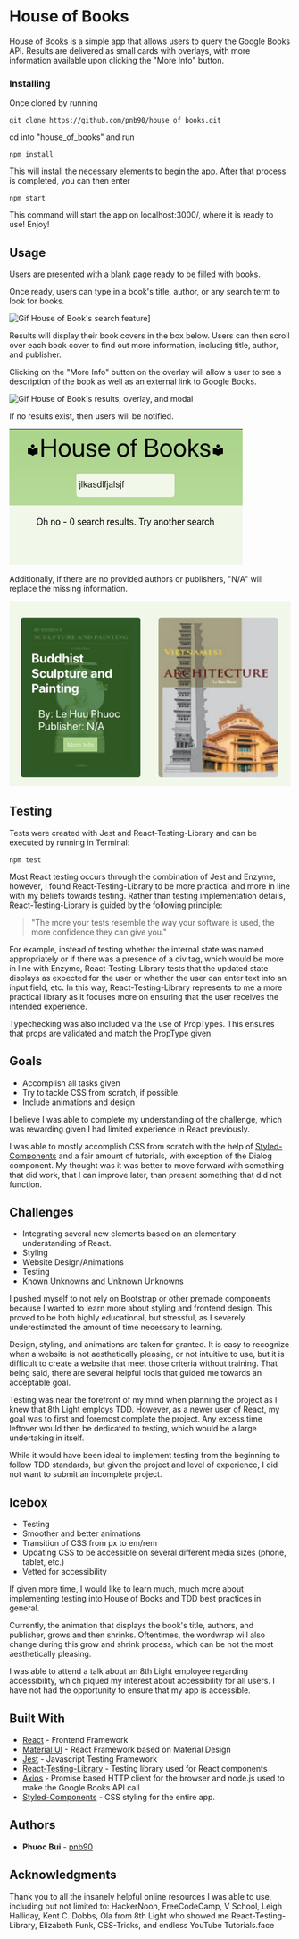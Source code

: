 # House of Books

House of Books is a simple app that allows users to query the Google Books API. Results are delivered as small cards with overlays, with more information available upon clicking the "More Info" button.

### Installing
Once cloned by running

```
git clone https://github.com/pnb90/house_of_books.git
```

cd into "house\_of\_books" and run 

```
npm install
```

This will install the necessary elements to begin the app. After that process is completed, you can then enter

```
npm start
```

This command will start the app on localhost:3000/, where it is ready to use! Enjoy!

## Usage
Users are presented with a blank page ready to be filled with books.

Once ready, users can type in a book's title, author, or any search term to look for books.

  <img src="https://media.giphy.com/media/YSeTvY26YBwBY53Xlp/giphy.gif" alt="Gif House of Book's search feature]">
 

Results will display their book covers in the box below. Users can then scroll over each book cover to find out more information, including title, author, and publisher.

Clicking on the "More Info" button on the overlay will allow a user to see a description of the book as well as an external link to Google Books.

  <img src="https://media.giphy.com/media/dvyIpITSA6iIDG1B8v/giphy.gif" alt="Gif House of Book's results, overlay, and modal">
  
If no results exist, then users will be notified. 

  <img src="./assets/images/NoResults.png" alt="Image of no results">
  
Additionally, if there are no provided authors or publishers, "N/A" will replace the missing information.

  <img src="./assets/images/MissingPublisher.png" alt="Image of no results">


## Testing
Tests were created with Jest and React-Testing-Library and can be executed by running in Terminal:

```
npm test
```

Most React testing occurs through the combination of Jest and Enzyme, however, I found React-Testing-Library to be more practical and more in line with my beliefs towards testing. Rather than testing implementation details, React-Testing-Library is guided by the following principle: 

> "The more your tests resemble the way your software is used, the more confidence they can give you."

For example, instead of testing whether the internal state was named appropriately or if there was a presence of a div tag, which would be more in line with Enzyme, React-Testing-Library tests that the updated state displays as expected for the user or whether the user can enter text into an input field, etc. In this way, React-Testing-Library represents to me a more practical library as it focuses more on ensuring that the user receives the intended experience.

Typechecking was also included via the use of PropTypes. This ensures that props are validated and match the PropType given. 

## Goals
  - Accomplish all tasks given
  - Try to tackle CSS from scratch, if possible.
  - Include animations and design

I believe I was able to complete my understanding of the challenge, which was rewarding given I had limited experience in React previously. 

I was able to mostly accomplish CSS from scratch with the help of [Styled-Components](https://www.styled-components.com/) and a fair amount of tutorials, with exception of the Dialog component. My thought was it was better to move forward with something that did work, that I can improve later, than present something that did not function.

## Challenges
  - Integrating several new elements based on an elementary understanding of React.
  - Styling
  - Website Design/Animations
  - Testing
  - Known Unknowns and Unknown Unknowns

I pushed myself to not rely on Bootstrap or other premade components because I wanted to learn more about styling and frontend design. This proved to be both highly educational, but stressful, as I severely underestimated the amount of time necessary to learning.  

Design, styling, and animations are taken for granted. It is easy to recognize when a website is not aesthetically pleasing, or not intuitive to use, but it is difficult to create a website that meet those criteria without training. That being said, there are several helpful tools that guided me towards an acceptable goal.

Testing was near the forefront of my mind when planning the project as I knew that 8th Light employs TDD. However, as a newer user of React, my goal was to first and foremost complete the project. Any excess time leftover would then be dedicated to testing, which would be a large undertaking in itself.

While it would have been ideal to implement testing from the beginning to follow TDD standards, but given the project and level of experience, I did not want to submit an incomplete project.

## Icebox
  - Testing
  - Smoother and better animations
  - Transition of CSS from px to em/rem
  - Updating CSS to be accessible on several different media sizes (phone, tablet, etc.)
  - Vetted for accessibility

If given more time, I would like to learn much, much more about implementing testing into House of Books and TDD best practices in general.

Currently, the animation that displays the book's title, authors, and publisher, grows and then shrinks. Oftentimes, the wordwrap will also change during this grow and shrink process, which can be not the most aesthetically pleasing.

I was able to attend a talk about an 8th Light employee regarding accessibility, which piqued my interest about accessibility for all users. I have not had the opportunity to ensure that my app is accessible.

## Built With

* [React](https://reactjs.org/) - Frontend Framework
* [Material UI](https://material-ui.com/) - React Framework based on Material Design
* [Jest](https://jestjs.io/) - Javascript Testing Framework
* [React-Testing-Library](https://testing-library.com/) - Testing library used for React components
* [Axios](https://github.com/axios/axios) - Promise based HTTP client for the browser and node.js used to make the Google Books API call
* [Styled-Components](https://www.styled-components.com/) - CSS styling for the entire app.

## Authors

* **Phuoc Bui** - [pnb90](https://github.com/pnb90)

## Acknowledgments

Thank you to all the insanely helpful online resources I was able to use, including but not limited to: HackerNoon, FreeCodeCamp, V School, Leigh Halliday, Kent C. Dobbs, Ola from 8th Light who showed me React-Testing-Library, Elizabeth Funk, CSS-Tricks, and endless YouTube Tutorials.face